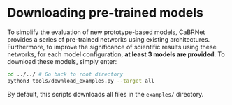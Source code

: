 # Downloading pre-trained models
To simplify the evaluation of new prototype-based models, CaBRNet provides a series of pre-trained networks using
existing architectures. Furthermore, to improve the significance of scientific results using these networks, for each model configuration, 
**at least 3 models are provided**.
To download these models, simply enter:
```bash
cd ../../ # Go back to root directory
python3 tools/download_examples.py --target all
```
By default, this scripts downloads all files in the `examples/` directory.

